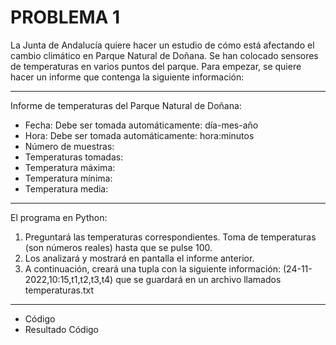 # PROBLEMA 1

La Junta de Andalucía quiere hacer un estudio de cómo está afectando el cambio climático en Parque Natural de Doñana. 
Se han colocado sensores de temperaturas en varios puntos del parque.
Para empezar, se quiere hacer un informe que contenga la siguiente información:
__________________________________________________________
Informe de temperaturas del Parque Natural de Doñana:
- Fecha: Debe ser tomada automáticamente: día-mes-año
- Hora: Debe ser tomada automáticamente: hora:minutos
- Número de muestras:
- Temperaturas tomadas:
- Temperatura máxima:
- Temperatura mínima:
- Temperatura media:
__________________________________________________________
El programa en Python:
1. Preguntará las temperaturas correspondientes.
Toma de temperaturas (son números reales) hasta que se pulse 100.
2. Los analizará y mostrará en pantalla el informe anterior.
3. A continuación, creará una tupla con la siguiente información:
(24-11-2022,10:15,t1,t2,t3,t4) que se guardará en un archivo llamados temperaturas.txt

___________________________________________________________

- Código
- Resultado Código
